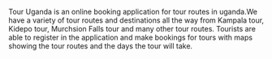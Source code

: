 Tour Uganda is an online booking application for tour routes in uganda.We have a variety of tour routes and destinations all the way from Kampala tour, Kidepo tour, Murchsion Falls tour and many other tour routes.
Tourists are able to register in the application and make bookings for tours with maps showing the tour routes and the days the tour will take.
